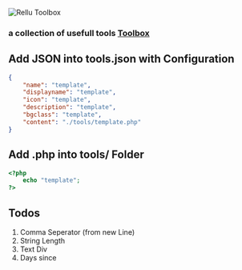 ![Rellu Toolbox](https://img.relluem94.de/logos/web/rellutoolbox.png)

### a collection of usefull tools [Toolbox](toolbox.rellu.de)

## Add JSON into tools.json with Configuration
```json
{
    "name": "template",
    "displayname": "template",
    "icon": "template",
    "description": "template",
    "bgclass": "template",
    "content": "./tools/template.php"
}
```

## Add <toolname>.php into tools/ Folder
```php
<?php
    echo "template";
?>
```

## Todos

1. Comma Seperator (from new Line)
1. String Length
1. Text Div
1. Days since
